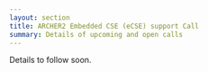 ```yaml
---
layout: section
title: ARCHER2 Embedded CSE (eCSE) support Call
summary: Details of upcoming and open calls
---
```


Details to follow soon.

